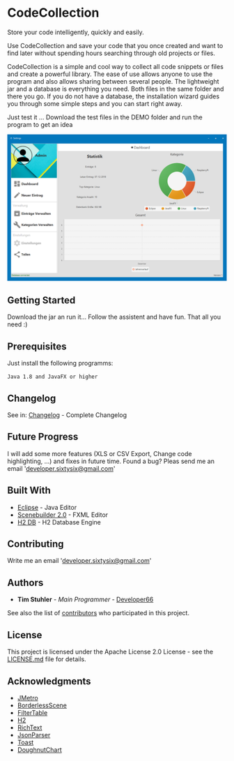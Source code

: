 # CodeCollection

Store your code intelligently, quickly and easily. 

Use CodeCollection and save your code that you once created and want to find later without spending hours searching through old projects or files. 

CodeCollection is a simple and cool way to collect all code snippets or files and create a powerful library. The ease of use allows anyone to use the program and also allows sharing between several people. 
The lightweight jar and a database is everything you need. Both files in the same folder and there you go.
If you do not have a database, the installation wizard guides you through some simple steps and you can start right away. 

Just test it ... Download the test files in the DEMO folder and run the program to get an idea

![DashboardImage](https://raw.githubusercontent.com/Developer66/Code-Collection/master/demo/CodeCollectionDashboard.png)

## Getting Started

Download the jar an run it... Follow the assistent and have fun. That all you need :)

## Prerequisites

Just install the following programms:

```
Java 1.8 and JavaFX or higher
```

## Changelog
See in: [Changelog](https://github.com/Developer66/Code-Collection/blob/master/changelog.txt) - Complete Changelog

## Future Progress
I will add some more features (XLS or CSV Export, Change code highlighting, ...) and fixes in future time. Found a bug? Pleas send me an email 'developer.sixtysix@gmail.com'

## Built With

* [Eclipse](https://www.eclipse.org/) - Java Editor
* [Scenebuilder 2.0](http://www.oracle.com/technetwork/java/javase/downloads/sb2download-2177776.html) - FXML Editor
* [H2 DB](http://www.h2database.com/html/main.html) - H2 Database Engine

## Contributing

Write me an email 'developer.sixtysix@gmail.com'

## Authors

* **Tim Stuhler** - *Main Programmer* - [Developer66](https://github.com/Developer66)

See also the list of [contributors](https://github.com/Developer66/Code-Collection/graphs/contributors) who participated in this project.

## License

This project is licensed under the Apache License 2.0 License - see the [LICENSE.md](LICENSE.md) file for details.

## Acknowledgments

* [JMetro](https://github.com/JFXtras/jfxtras-styles)
* [BorderlessScene](https://github.com/NicolasSenetLarson/BorderlessScene)
* [FilterTable](https://github.com/jhsheets/javafx-filterable-table-columns)
* [H2](http://www.h2database.com/html/main.html)
* [RichText](https://github.com/FXMisc/RichTextFX)
* [JsonParser](https://mvnrepository.com/artifact/org.json/json)
* [Toast](https://stackoverflow.com/a/52828864/8087490)
* [DoughnutChart](https://stackoverflow.com/a/24134992/8087490) 
